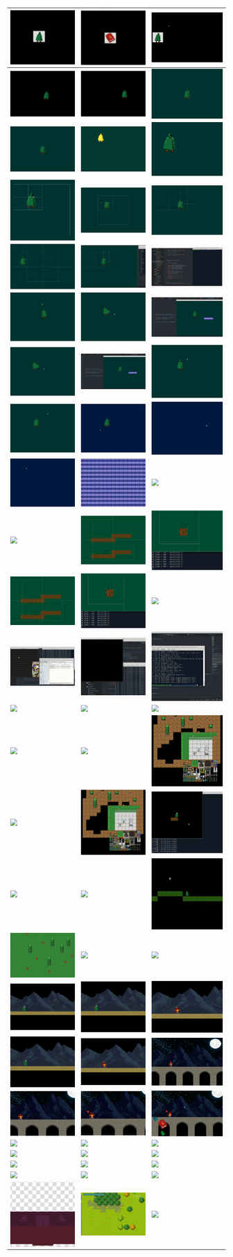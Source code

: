 
|<img src="./Gifs/1.gif"/>|<img src="./Gifs/2.gif"/>|<img src="./Gifs/3.gif"/>|
|---|---|---|
|<img src="./Gifs/4.gif"/>|<img src="./Gifs/5.gif"/>|<img src="./Gifs/6.gif"/>|
|<img src="./Gifs/7.gif"/>|<img src="./Gifs/8.gif"/>|<img src="./Gifs/9.gif"/>|
|<img src="./Gifs/10.gif"/>|<img src="./Gifs/11.gif"/>|<img src="./Gifs/12.gif"/>|
|<img src="./Gifs/13.gif"/>|<img src="./Gifs/14.gif"/>|<img src="./Gifs/15.gif"/>|
|<img src="./Gifs/16.gif"/>|<img src="./Gifs/17.gif"/>|<img src="./Gifs/18.gif"/>|
|<img src="./Gifs/17.gif"/>|<img src="./Gifs/18.gif"/>|<img src="./Gifs/19.gif"/>|
|<img src="./Gifs/20.gif"/>|<img src="./Gifs/21.gif"/>|<img src="./Gifs/22.gif"/>|
|<img src="./Gifs/23.gif"/>|<img src="./Gifs/24.gif"/>|<img src="./Gifs/25.gif"/>|
|<img src="./Gifs/26.gif"/>|<img src="./Gifs/27.gif"/>|<img src="./Gifs/28.gif"/>|
|<img src="./Gifs/27.gif"/>|<img src="./Gifs/28.gif"/>|<img src="./Gifs/29.gif"/>|
|<img src="./Gifs/30.gif"/>|<img src="./Gifs/31.gif"/>|<img src="./Gifs/32.gif"/>|
|<img src="./Gifs/33.gif"/>|<img src="./Gifs/34.gif"/>|<img src="./Gifs/35.gif"/>|
|<img src="./Gifs/36.gif"/>|<img src="./Gifs/37.gif"/>|<img src="./Gifs/38.gif"/>|
|<img src="./Gifs/37.gif"/>|<img src="./Gifs/38.gif"/>|<img src="./Gifs/39.gif"/>|
|<img src="./Gifs/40.gif"/>|<img src="./Gifs/41.gif"/>|<img src="./Gifs/42.gif"/>|
|<img src="./Gifs/43.gif"/>|<img src="./Gifs/44.gif"/>|<img src="./Gifs/45.gif"/>|
|<img src="./Gifs/46.gif"/>|<img src="./Gifs/47.gif"/>|<img src="./Gifs/48.gif"/>|
|<img src="./Gifs/47.gif"/>|<img src="./Gifs/48.gif"/>|<img src="./Gifs/49.gif"/>|
|<img src="./Gifs/50.gif"/>|<img src="./Gifs/51.gif"/>|<img src="./Gifs/52.gif"/>|
|<img src="./Gifs/53.gif"/>|<img src="./Gifs/54.gif"/>|<img src="./Gifs/55.gif"/>|
|<img src="./Gifs/56.gif"/>|<img src="./Gifs/57.gif"/>|<img src="./Gifs/58.gif"/>|
|<img src="./Gifs/57.gif"/>|<img src="./Gifs/58.gif"/>|<img src="./Gifs/59.gif"/>|
|<img src="./Gifs/60.gif"/>|<img src="./Gifs/61.gif"/>|<img src="./Gifs/62.gif"/>|
|<img src="./Gifs/63.gif"/>|<img src="./Gifs/64.gif"/>|<img src="./Gifs/65.gif"/>|
